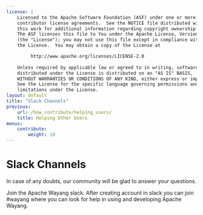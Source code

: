 ```yaml
---
license: |
    Licensed to the Apache Software Foundation (ASF) under one or more
    contributor license agreements.  See the NOTICE file distributed with
    this work for additional information regarding copyright ownership.
    The ASF licenses this file to You under the Apache License, Version 2.0
    (the "License"); you may not use this file except in compliance with
    the License.  You may obtain a copy of the License at

         http://www.apache.org/licenses/LICENSE-2.0
    
    Unless required by applicable law or agreed to in writing, software
    distributed under the License is distributed on an "AS IS" BASIS,
    WITHOUT WARRANTIES OR CONDITIONS OF ANY KIND, either express or implied.
    See the License for the specific language governing permissions and
    limitations under the License.
layout: default
title: "Slack Channels"
previous:
    url: /how_contribute/helping_users/
    title: Helping Other Users
menus:
    contribute:
        weight: 10
---
```


# Slack Channels

In case of any doubts, our community will be glad to answer your questions.

Join the Apache Wayang slack. After creating account in slack you can join #wayang where you can look for help in using and developing Apache Wayang.

